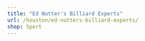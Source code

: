 ```yaml
---
title: "Ed Nutter's Billiard Experts"
url: /houston/ed-nutters-billiard-experts/
shop: Sport
---
```

